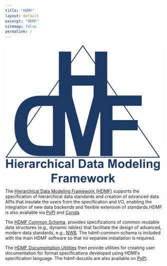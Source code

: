 ```yaml
---
title: "HDMF"
layout: default
excerpt: "HDMF"
sitemap: false
permalink: /
---
```



<img alt="HDMF logo" src="images/hdmf_logo.png" width="550" class="center-block">

The [Hierarchical Data Modeling Framework (HDMF)](https://github.com/hdmf-dev/hdmf)
supports the specification of hierarchical data standards and creation of advanced
data APIs that insulate the users from the specification and I/O, enabling the integration
of new data backends and flexible extension of standards.HDMF is also available
via [PyPI](https://pypi.org/project/hdmf/) and [Conda](https://anaconda.org/conda-forge/hdmf).

The <a href="{{ site.url }}{{ site.baseurl }}/hdmf-common-docs">HDMF Common Schema</a>,
provides specifications of common reusable data structures (e.g., dynamic tables) that
facilitate the design of advanced, modern data standards, e.g., [NWB](https://www.nwb.org/).
The hdmf-common-schema is included with the main HDMF software so that no separate installation is required.

The [HDMF Documentation Utilities](https://github.com/hdmf-dev/hdmf-docutils)  then provide
utilities for creating user documentation for format specifications developed using HDMFs
specification language. The hdmf-docutils are also available on
[PyPI](https://pypi.org/project/hdmf-docutils/).

